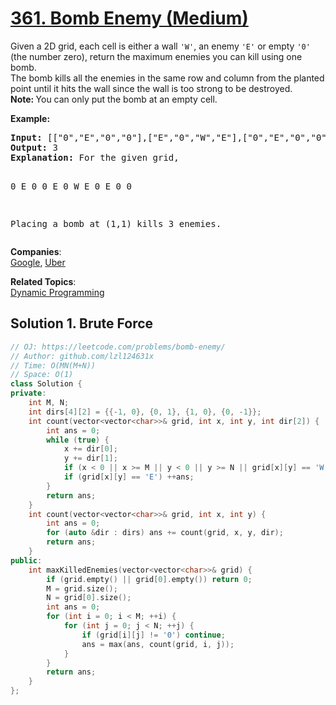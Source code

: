 # [361. Bomb Enemy (Medium)](https://leetcode.com/problems/bomb-enemy/)

<p>Given a 2D grid, each cell is either a wall <code>'W'</code>, an enemy <code>'E'</code> or empty <code>'0'</code> (the number zero), return the maximum enemies you can kill using one bomb.<br>
The bomb kills all the enemies in the same row and column from the planted point until it hits the wall since the wall is too strong to be destroyed.<br>
<strong>Note: </strong>You can only put the bomb at an empty cell.</p>

<p><strong>Example:</strong></p>

<div>
<pre><strong>Input: </strong><span id="example-input-1-1">[["0","E","0","0"],["E","0","W","E"],["0","E","0","0"]]</span>
<strong>Output: </strong><span id="example-output-1">3 
<strong>Explanation: </strong></span>For the given grid,

0 E 0 0 
E 0 W E 
0 E 0 0

Placing a bomb at (1,1) kills 3 enemies.
</pre>
</div>

**Companies**:  
[Google](https://leetcode.com/company/google), [Uber](https://leetcode.com/company/uber)

**Related Topics**:  
[Dynamic Programming](https://leetcode.com/tag/dynamic-programming/)

## Solution 1. Brute Force

```cpp
// OJ: https://leetcode.com/problems/bomb-enemy/
// Author: github.com/lzl124631x
// Time: O(MN(M+N))
// Space: O(1)
class Solution {
private:
    int M, N;
    int dirs[4][2] = {{-1, 0}, {0, 1}, {1, 0}, {0, -1}};
    int count(vector<vector<char>>& grid, int x, int y, int dir[2]) {
        int ans = 0;
        while (true) {
            x += dir[0];
            y += dir[1];
            if (x < 0 || x >= M || y < 0 || y >= N || grid[x][y] == 'W') break;
            if (grid[x][y] == 'E') ++ans;
        }
        return ans;
    }
    int count(vector<vector<char>>& grid, int x, int y) {
        int ans = 0;
        for (auto &dir : dirs) ans += count(grid, x, y, dir);
        return ans;
    }
public:
    int maxKilledEnemies(vector<vector<char>>& grid) {
        if (grid.empty() || grid[0].empty()) return 0;
        M = grid.size();
        N = grid[0].size();
        int ans = 0;
        for (int i = 0; i < M; ++i) {
            for (int j = 0; j < N; ++j) {
                if (grid[i][j] != '0') continue;
                ans = max(ans, count(grid, i, j));
            }
        }
        return ans;
    }
};
```